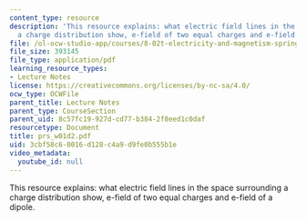 ```yaml
---
content_type: resource
description: 'This resource explains: what electric field lines in the space surrounding
  a charge distribution show, e-field of two equal charges and e-field of a dipole.'
file: /ol-ocw-studio-app/courses/8-02t-electricity-and-magnetism-spring-2005/3cbf58c60016d128c4a9d9fe0b555b1e_prs_w01d2.pdf
file_size: 393145
file_type: application/pdf
learning_resource_types:
- Lecture Notes
license: https://creativecommons.org/licenses/by-nc-sa/4.0/
ocw_type: OCWFile
parent_title: Lecture Notes
parent_type: CourseSection
parent_uid: 8c57fc19-927d-cd77-b384-2f8eed1c0daf
resourcetype: Document
title: prs_w01d2.pdf
uid: 3cbf58c6-0016-d128-c4a9-d9fe0b555b1e
video_metadata:
  youtube_id: null
---
```

This resource explains: what electric field lines in the space surrounding a charge distribution show, e-field of two equal charges and e-field of a dipole.